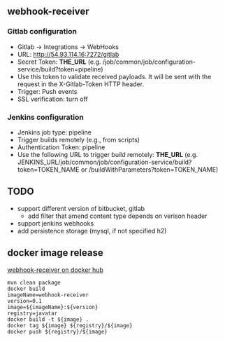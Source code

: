 webhook-receiver
---

### Gitlab configuration
- Gitlab -> Integrations -> WebHooks
- URL: http://54.93.114.16:7272/gitlab
- Secret Token: **THE_URL** (e.g. /job/common/job/configuration-service/build?token=pipeline)
- Use this token to validate received payloads. It will be sent with the request in the X-Gitlab-Token HTTP header.
- Trigger: Push events
- SSL verification: turn off

### Jenkins configuration
- Jenkins job type: pipeline
- Trigger builds remotely (e.g., from scripts)
- Authentication Token: pipeline
- Use the following URL to trigger build remotely: **THE_URL** 
    (e.g. JENKINS_URL/job/common/job/configuration-service/build?token=TOKEN_NAME 
    or /buildWithParameters?token=TOKEN_NAME)
    
## TODO

- support different version of bitbucket, gitlab
    - add filter that amend content type depends on verison header
- support jenkins webhooks
- add persistence storage (mysql, if not specified h2)

## docker image release
[webhook-receiver on docker hub](https://hub.docker.com/r/javatar/webhook-receiver/)

    mvn clean package
    docker build
    imageName=webhook-receiver
    version=0.1
    image=${imageName}:${version}
    registry=javatar
    docker build -t ${image} .
    docker tag ${image} ${registry}/${image}
    docker push ${registry}/${image}   
      